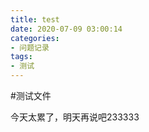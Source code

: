 ```yaml
---
title: test
date: 2020-07-09 03:00:14
categories: 
- 问题记录
tags:
- 测试
---
```


#测试文件

今天太累了，明天再说吧233333
